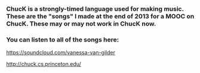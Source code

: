 ### ChucK is a strongly-timed language used for making music. These are the "songs" I made at the end of 2013 for a MOOC on ChucK. These may or may not work in ChucK now. 

### You can listen to all of the songs here: 
https://soundcloud.com/vanessa-van-gilder

http://chuck.cs.princeton.edu/

